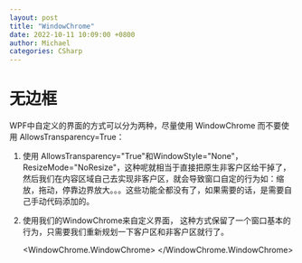 ```yaml
---
layout: post
title: "WindowChrome"
date: 2022-10-11 10:09:00 +0800
author: Michael
categories: CSharp
---
```


# 无边框
WPF中自定义的界面的方式可以分为两种，尽量使用 WindowChrome 而不要使用 AllowsTransparency=True： 

1. 使用 AllowsTransparency="True"和WindowStyle="None"，ResizeMode="NoResize"，这种呢就相当于直接把原生非客户区给干掉了，然后我们在内容区域自己去实现非客户区，就会导致窗口自定的行为如：缩放，拖动，停靠边界放大。。。这些功能全都没有了，如果需要的话，是需要自己手动代码添加的。
2. 使用我们的WindowChrome来自定义界面， 这种方式保留了一个窗口基本的行为，只需要我们重新规划一下客户区和非客户区就行了。


    <WindowChrome.WindowChrome>
        <WindowChrome />
    </WindowChrome.WindowChrome>

        